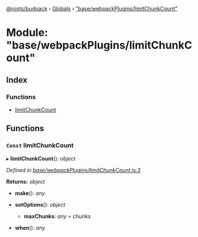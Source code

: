 [@roots/budpack](../README.md) › [Globals](../globals.md) › ["base/webpackPlugins/limitChunkCount"](_base_webpackplugins_limitchunkcount_.md)

# Module: "base/webpackPlugins/limitChunkCount"

## Index

### Functions

* [limitChunkCount](_base_webpackplugins_limitchunkcount_.md#const-limitchunkcount)

## Functions

### `Const` limitChunkCount

▸ **limitChunkCount**(): *object*

*Defined in [base/webpackPlugins/limitChunkCount.js:3](https://github.com/roots/bud-support/blob/bc9161d/src/budpack/builder/base/webpackPlugins/limitChunkCount.js#L3)*

**Returns:** *object*

* **make**(): *any*

* **setOptions**(): *object*

  * **maxChunks**: *any* = chunks

* **when**(): *any*
